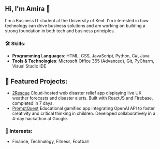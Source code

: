## Hi, I'm Amira 👋

I'm a Business IT student at the University of Kent. I'm interested in how technology can drive business solutions and am working on building a strong foundation in both tech and business principles. 

### 🛠️ Skills:

- **Programming Languages**: HTML, CSS, JavaScript, Python, C#, Java
- **Tools & Technologies**: Microsoft Office 365 (Advanced), Git, PyCharm, Visual Studio IDE

## 📂 Featured Projects:
- [2Rescue](https://github.com/amiraTech/2Rescue) Cloud-hosted web disaster relief app displaying live UK weather forecasts and disaster alerts. Built with ReactJS and Firebase, completed in 7 days.
- [PromptQuest](https://github.com/oyefola/spicyforerunners) Educational gamified app integrating OpenAI API to foster creativity and critical thinking in children. Developed collaboratively in a 4-day hackathon at Google.

### 🌱 Interests:
- Finance, Technology, Fitness, Football
